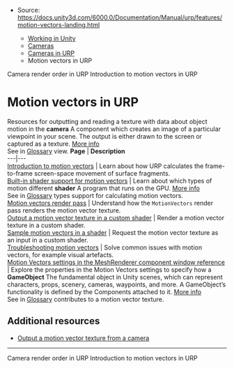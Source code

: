* Source: https://docs.unity3d.com/6000.0/Documentation/Manual/urp/features/motion-vectors-landing.html

  * [Working in Unity](https://docs.unity3d.com/6000.0/Documentation/Manual/working-in-unity.html)
  * [Cameras](https://docs.unity3d.com/6000.0/Documentation/Manual/Cameras.html)
  * [Cameras in URP](https://docs.unity3d.com/6000.0/Documentation/Manual/urp/urp-cameras-landing.html)
  * Motion vectors in URP


[](https://docs.unity3d.com/6000.0/Documentation/Manual/urp/cameras-advanced.html)
Camera render order in URP
[](https://docs.unity3d.com/6000.0/Documentation/Manual/urp/features/motion-vectors.html)
Introduction to motion vectors in URP
# Motion vectors in URP
Resources for outputting and reading a texture with data about object motion in the **camera** A component which creates an image of a particular viewpoint in your scene. The output is either drawn to the screen or captured as a texture. [More info](https://docs.unity3d.com/6000.0/Documentation/Manual/CamerasOverview.html)  
See in [Glossary](https://docs.unity3d.com/6000.0/Documentation/Manual/Glossary.html#Camera) view. 
**Page** | **Description**  
---|---  
[Introduction to motion vectors](https://docs.unity3d.com/6000.0/Documentation/Manual/urp/features/motion-vectors.html) | Learn about how URP calculates the frame-to-frame screen-space movement of surface fragments.  
[Built-in shader support for motion vectors](https://docs.unity3d.com/6000.0/Documentation/Manual/urp/features/motion-vectors-shader-support.html) | Learn about which types of motion different **shader** A program that runs on the GPU. [More info](https://docs.unity3d.com/6000.0/Documentation/Manual/Shaders.html)  
See in [Glossary](https://docs.unity3d.com/6000.0/Documentation/Manual/Glossary.html#Shader) types support for calculating motion vectors.  
[Motion vectors render pass](https://docs.unity3d.com/6000.0/Documentation/Manual/urp/features/motion-vectors-render-pass.html) | Understand how the `MotionVectors` render pass renders the motion vector texture.  
[Output a motion vector texture in a custom shader](https://docs.unity3d.com/6000.0/Documentation/Manual/urp/features/motion-vectors-custom-shader.html) | Render a motion vector texture in a custom shader.  
[Sample motion vectors in a shader](https://docs.unity3d.com/6000.0/Documentation/Manual/urp/features/motion-vectors-sample.html) | Request the motion vector texture as an input in a custom shader.  
[Troubleshooting motion vectors](https://docs.unity3d.com/6000.0/Documentation/Manual/urp/features/motion-vectors-troubleshooting.html) | Solve common issues with motion vectors, for example visual artefacts.  
[Motion Vectors settings in the MeshRenderer component window reference](https://docs.unity3d.com/6000.0/Documentation/Manual/urp/features/motion-vectors-reference.html) | Explore the properties in the Motion Vectors settings to specify how a **GameObject** The fundamental object in Unity scenes, which can represent characters, props, scenery, cameras, waypoints, and more. A GameObject’s functionality is defined by the Components attached to it. [More info](https://docs.unity3d.com/6000.0/Documentation/Manual/class-GameObject.html)  
See in [Glossary](https://docs.unity3d.com/6000.0/Documentation/Manual/Glossary.html#GameObject) contributes to a motion vector texture.  
## Additional resources
  * [Output a motion vector texture from a camera](https://docs.unity3d.com/6000.0/Documentation/Manual/SL-CameraDepthTexture-motionvectors.html)


* * *
[](https://docs.unity3d.com/6000.0/Documentation/Manual/urp/cameras-advanced.html)
Camera render order in URP
[](https://docs.unity3d.com/6000.0/Documentation/Manual/urp/features/motion-vectors.html)
Introduction to motion vectors in URP
